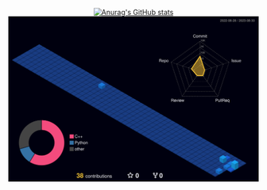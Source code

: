<div align="center">
  
[![Anurag's GitHub stats](https://github-readme-stats.vercel.app/api?username=kimjunha1575&show_icons=true&theme=tokyonight)](https://github.com/anuraghazra/github-readme-stats)
![Github svg](./profile-3d-contrib/profile-night-view.svg)

</div>
